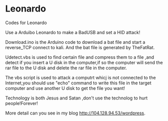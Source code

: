 # Leonardo
Codes for Leonardo

Use a Arduibo Leonardo to make a BadUSB and set a HID attack! 

Download.ino is the Arduino code to download a bat file and start a reverse_TCP connect to kali. And the bat file is generated by TheFatRat.

Udetect.vbs is used to find certain file and compress them to a file ,and detect if you insert a U disk in the computer,if so the computer will send the rar file to the U disk and delete the rar file in the computer.

The vbs script is used to attack a computrt whicj is not connected to the Internet,you should use "echo" command to write this file in the target computer and use another U disk to get the file you want!

Technology is both Jesus and Satan ,don't use the technolog to hurt people!Forever!

More detail can you see in my blog http://104.128.94.53/wordpress.
